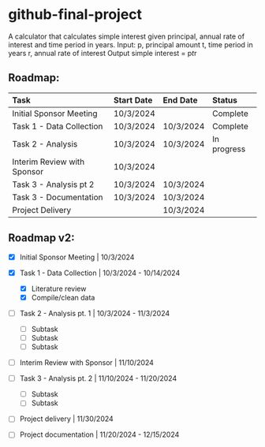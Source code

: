 # github-final-project

A calculator that calculates simple interest given principal, annual rate of interest and time period in years.
Input:
   p, principal amount
   t, time period in years
   r, annual rate of interest
Output
   simple interest = p*t*r

## Roadmap: 

|Task|Start Date|End Date|Status|
|:-|:-|:-|:-|
|Initial Sponsor Meeting| 10/3/2024 | | Complete|
| Task 1 - Data Collection | 10/3/2024 | 10/3/2024 | Complete |
| Task 2 - Analysis | 10/3/2024 | 10/3/2024 | In progress |
|Interim Review with Sponsor| 10/3/2024| | |
| Task 3 - Analysis pt 2 | 10/3/2024 | 10/3/2024 | |
| Task 3 - Documentation | 10/3/2024 | 10/3/2024 | |
| Project Delivery |  | 10/3/2024 |  |

## Roadmap v2: 
 - [x] Initial Sponsor Meeting | 10/3/2024
 - [x] Task 1 - Data Collection | 10/3/2024 - 10/14/2024
    - [X] Literature review
    - [X] Compile/clean data
 - [ ] Task 2 - Analysis pt. 1 | 10/3/2024 - 11/3/2024
    -  [ ] Subtask
    -  [ ] Subtask
    -  [ ] Subtask 
 - [ ] Interim Review with Sponsor | 11/10/2024
 - [ ] Task 3 - Analysis pt. 2 | 11/10/2024 - 11/20/2024
    - [ ] Subtask 
    - [ ] Subtask
 - [ ] Project delivery | 11/30/2024
 - [ ] Project documentation | 11/20/2024 - 12/15/2024

